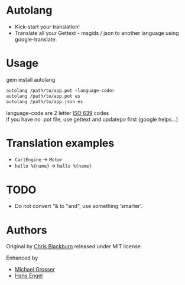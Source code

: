 Autolang
========

 - Kick-start your translation!
 - Translate all your Gettext - msgids / json to another language using google-translate.

Usage
=====

gem install autolang

```Bash
autolang /path/to/app.pot <language-code>
autolang /path/to/app.pot es
autolang /path/to/app.json es
```

language-code are 2 letter [ISO 639](http://en.wikipedia.org/wiki/List_of_ISO_639-1_codes) codes<br/>
if you have no .pot file, use gettext and updatepo first (google helps...)

Translation examples
====================
 - `Car|Engine` -> `Motor`
 - `hello %{name}` -> `hallo %{name}`

TODO
====
 - Do not convert "& to "and", use something 'smarter'.

Authors
=======
Original by [Chris Blackburn](cbciweb.com) released under MIT license

Enhanced by

 - [Michael Grosser](http://grosser.it)
 - [Hans Engel](http://engel.uk.to/)
